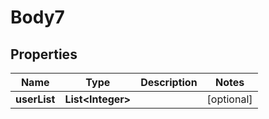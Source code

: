 # Body7

## Properties
Name | Type | Description | Notes
------------ | ------------- | ------------- | -------------
**userList** | **List&lt;Integer&gt;** |  |  [optional]

